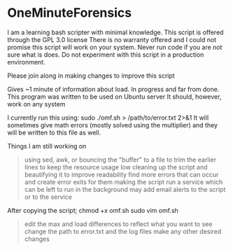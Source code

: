# OneMinuteForensics

I am a learning bash scripter with minimal knowledge. This script is offered through the GPL 3.0 license
There is no warranty offered and I could not promise this script will work on your system.
Never run code if you are not sure what is does. Do not experiment with this script in a production environment.

Please join along in making changes to improve this script

Gives ~1 minute of information about load. In progress and far from done.
This program was written to be used on Ubuntu server
It should, however, work on any system

I currently run this using:
sudo ./omf.sh > /path/to/error.txt 2>&1
It will sometimes give math errors (mostly solved using the multiplier) and they will be written to this file as well. 

Things I am still working on
  >using sed, awk, or bouncing the "buffer" to a file to trim the earlier lines to keep the resource usage low
  >cleaning up the script and beautifying it to improve readability
  >find more errors that can occur and create error exits for them
  >making the script run a service which can be left to run in the background
  >may add email alerts to the script or to the service

After copying the script;
chmod +x omf.sh
sudo vim omf.sh 
  >edit the max and load differences to reflect what you want to see
  >change the path to error.txt and the log files
  >make any other desired changes
